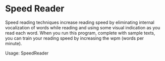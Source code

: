 <h1>Speed Reader</h1>
<p>Speed reading techniques increase reading speed by eliminating internal vocalization of words while reading and using some visual indication as you read each word. When you run this program, complete with sample texts, you can train your reading speed by increasing the wpm (words per minute).</p>
<p>Usage: SpeedReader <filename> <width> <height> <font size> <wpm></p>
